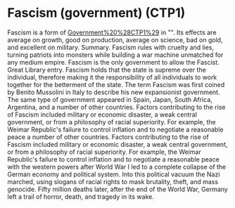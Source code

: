 # Fascism (government) (CTP1)

Fascism is a form of [Government%20%28CTP1%29](government) in "". Its effects are average on growth, good on production, average on science, bad on gold, and excellent on military.
Summary.
Fascism rules with cruelty and lies, turning patriots into monsters while building a war machine unmatched for any medium empire. Fascism is the only government to allow the Fascist. 
Great Library entry.
Fascism holds that the state is supreme over the individual, therefore making it the responsibility of all individuals to work together for the betterment of the state. The term Fascism was first coined by Benito Mussolini in Italy to describe his new expansionist government. The same type of government appeared in Spain, Japan, South Africa, Argentina, and a number of other countries. Factors contributing to the rise of Fascism included military or economic disaster, a weak central government, or from a philosophy of racial superiority. For example, the Weimar Republic's failure to control inflation and to negotiate a reasonable peace a number of other countries. Factors contributing to the rise of Fascism included military or economic disaster, a weak central government, or from a philosophy of racial superiority. For example, the Weimar Republic's failure to control inflation and to negotiate a reasonable peace with the western powers after World War I led to a complete collapse of the German economy and political system. Into this political vacuum the Nazi marched, using slogans of racial rights to mask brutality, theft, and mass genocide. Fifty million deaths later, after the end of the World War, Germany left a trail of horror, death, and tragedy in its wake.